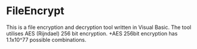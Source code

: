 # FileEncrypt
This is a file encryption and decryption tool written in Visual Basic. The tool utilises AES (Rijndael) 256 bit encryption.
+AES 256bit encryption has 1.1x10^77 possible combinations.
